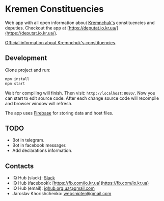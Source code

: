 # Kremen Constituencies

Web app with all open information about [Kremnchuk's](https://goo.gl/maps/QHs6upUwFPM2) constituencies and deputies. Checkout the app at [https://deputat.io.kr.ua/](https://deputat.io.kr.ua/).

[Official information about Kremnchuk's constituencies](https://www.kremen.gov.ua/index.php/rozdil/miska_vlada/rada/grafik_rady).

## Development

Clone project and run:

```bash
npm install
npm start
```

Wait for compiling will finish. Then visit: `http://localhost:8080/`. Now you can start to edit source code. After each change source code will recompile and browser window will refresh.

The app uses [Firebase](https://firebase.google.com/) for storing data and host files.

## TODO

- Bot in telegram.
- Bot in facebook messager.
- Add declarations information.

## Contacts

- IQ Hub (slack): [Slack](https://slack.io.kr.ua/)
- IQ Hub (facebook): [https://fb.com/io.kr.ua](https://fb.com/io.kr.ua)
- IQ Hub (email): [iqhub.org.ua@gmail.com](mailto:iqhub.org.ua@gmail.com)
- Jaroslav Khorishchenko: [websnipter@gmail.com](mailto:websnipter@gmail.com)